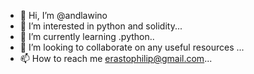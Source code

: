 - 👋 Hi, I’m @andlawino
- 👀 I’m interested in python and solidity...
- 🌱 I’m currently learning .python..
- 💞️ I’m looking to collaborate on any useful resources ...
- 📫 How to reach me erastophilip@gmail.com...

<!---
andlawino/andlawino is a ✨ special ✨ repository because its `README.md` (this file) appears on your GitHub profile.
You can click the Preview link to take a look at your changes.
--->
